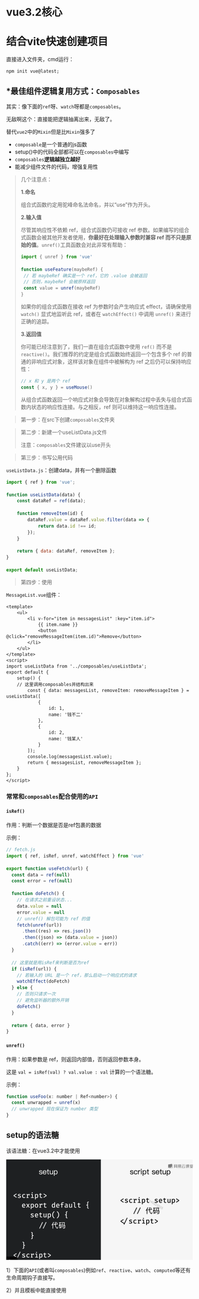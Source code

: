 # vue3.2核心

# 结合vite快速创建项目

直接进入文件夹，cmd运行：

```
npm init vue@latest;
```







## *最佳组件逻辑复用方式：`Composables`

其实：像下面的`ref`呀、`watch`呀都是`composables`。

无敌啊这个：直接能把逻辑抽离出来，无敌了。

替代`vue2`中的`Mixin`但是比`Mixin`强多了

* `composable`是一个普通的js函数
* setup()中的代码全部都可以在`composables`中编写
* `composables`**逻辑越独立越好**
* 能减少组件文件的代码，增强复用性



>几个注意点：
>
>**1.命名**
>
>组合式函数约定用驼峰命名法命名，并以“use”作为开头。
>
>**2.输入值**
>
>尽管其响应性不依赖 ref，组合式函数仍可接收 ref 参数。如果编写的组合式函数会被其他开发者使用，**你最好在处理输入参数时兼容 ref 而不只是原始的值**。`unref()`工具函数会对此非常有帮助：
>
>```js
>import { unref } from 'vue'
>
>function useFeature(maybeRef) {
>  // 若 maybeRef 确实是一个 ref，它的 .value 会被返回
>  // 否则，maybeRef 会被原样返回
>  const value = unref(maybeRef)
>}
>```
>
>如果你的组合式函数在接收 ref 为参数时会产生响应式 effect，请确保使用 `watch()` 显式地监听此 ref，或者在 `watchEffect()` 中调用 `unref()` 来进行正确的追踪。
>
>**3.返回值**
>
>你可能已经注意到了，我们一直在组合式函数中使用 `ref()` 而不是 `reactive()`。我们推荐的约定是组合式函数始终返回一个包含多个 ref 的普通的非响应式对象，这样该对象在组件中被解构为 ref 之后仍可以保持响应性：
>
>```js
>// x 和 y 是两个 ref
>const { x, y } = useMouse()
>```
>
>从组合式函数返回一个响应式对象会导致在对象解构过程中丢失与组合式函数内状态的响应性连接。与之相反，ref 则可以维持这一响应性连接。







>第一步：在src下创建`composables`文件夹

>第二步：新建一个useListData.js文件
>
>注意：`composables`文件建议以use开头



>第三步：书写公用代码

`useListData.js`：创建data，并有一个删除函数

```js
import { ref } from 'vue';

function useListData(data) {
	const dataRef = ref(data);

	function removeItem(id) {
		dataRef.value = dataRef.value.filter(data => {
			return data.id !== id;
		});
	}

	return { data: dataRef, removeItem };
}

export default useListData;

```



>第四步：使用

`MessageList.vue`组件：

```vue
<template>
	<ul>
		<li v-for="item in messagesList" :key="item.id">
			{{ item.name }}
			<button @click="removeMessageItem(item.id)">Remove</button>
		</li>
	</ul>
</template>
<script>
import useListData from '../composables/useListData';
export default {
	setup() {
    // 这里调用composables并结构出来
		const { data: messagesList, removeItem: removeMessageItem } = useListData([
			{
				id: 1,
				name: '钱不二'
			},
			{
				id: 2,
				name: '钱某人'
			}
		]);
		console.log(messagesList.value);
		return { messagesList, removeMessageItem };
	}
};
</script>

```



### 常常和`composables`配合使用的`API`

#### `isRef()`

作用：判断一个数据是否是ref包裹的数据

示例：

```js
// fetch.js
import { ref, isRef, unref, watchEffect } from 'vue'

export function useFetch(url) {
  const data = ref(null)
  const error = ref(null)

  function doFetch() {
    // 在请求之前重设状态...
    data.value = null
    error.value = null
    // unref() 解包可能为 ref 的值
    fetch(unref(url))
      .then((res) => res.json())
      .then((json) => (data.value = json))
      .catch((err) => (error.value = err))
  }
	
  // 这里就是用isRef来判断是否为ref
  if (isRef(url)) {
    // 若输入的 URL 是一个 ref，那么启动一个响应式的请求
    watchEffect(doFetch)
  } else {
    // 否则只请求一次
    // 避免监听器的额外开销
    doFetch()
  }

  return { data, error }
}
```



#### `unref()`

作用：如果参数是 ref，则返回内部值，否则返回参数本身。

这是 `val = isRef(val) ? val.value : val` 计算的一个语法糖。

示例：

```js
function useFoo(x: number | Ref<number>) {
  const unwrapped = unref(x)
  // unwrapped 现在保证为 number 类型
}
```







## setup的语法糖

该语法糖：在vue3.2中才能使用

![08-setup语法糖](../../前端图片/vue3.2/08-setup语法糖.PNG)

1）下面的`API`(或者叫`composables`)例如`ref`、`reactive`、`watch`、`computed`等还有生命周期钩子直接写。



2）并且模板中能直接使用<script setup>中定义的变量与函数如下图：

<img src="../../前端图片/vue3.2/09-setup语法糖2.PNG" alt="09-setup语法糖2" style="zoom:150%;" />



3）由于无法使用components配置项，引入的组件可以直接使用，无敌👍

![08-setup语法糖3](../../前端图片/vue3.2/08-setup语法糖3.PNG)



### `<script setup>`定义props

注意：默认就有`defineProps`，不需要我们`import`

由于语法糖写法，就不能写`props`配置项了，通过`defineProps`来获取，**它接收和`props`配置项一样的参数**

>注意：`defineProps`接受的参数，和vue2中的props配置项是一毛一样的，具体可以去翻vue2组件的那片文章

示例：

```vue
<template>
	<!--模板中的使用方式不变-->
	<p>
    {{title}}
  </p>
</template>
<script setup>
  const props = defineProps(['title', 'name'])
  
  
  // 在setup中访问props，可以接收defineProps的值
  console.log(props.title);
</script>




<script>
// 如果你没有使用 <script setup>，1.必须要以👇方式声明一下(和vue2一致)2.需要通过setup第一个参数来访问props
export default {
  props: ['title'],
  setup(props) {
    console.log(props.title)
  }
}
</script>
```



>TIP:
>
>`defineProps()` 宏中的参数**不可以访问 `<script setup>` 中定义的其他变量**，因为在编译时整个表达式都会被移到外部的函数中。







### `<script setup>`定义emits

注意：默认就有`defineEmits`，不需要我们`import`

由于语法糖写法也不能使用emits配置项，通过`defineEmits`api来接收`emits`。

>注意：`defineEmits()` 宏**不能**在子函数中使用。如上所示，它必须直接放置在 `<script setup>` 的顶级作用域下。

示例：

```vue
<template>
	<!--模板中触发不变-->
	<button @click="$emit('remove')">
    点我
  </button>
</template>
<script setup>
  const emit = defineEmits(['click', 'remove']);
  
  // setup中使用,通过defineEmits的返回值
  function handleClick() {
    emit('click')
  }
</script>


<script>
// 如果没有使用setup语法糖，1.需要声明emits 2.需要在setup函数的第二个参数来访问emit
export default {
  emits: ['enlarge-text'],
  setup(props, ctx) {
    ctx.emit('enlarge-text')
  }
}
</script>
```



**事件校验**：

和对 props 添加类型校验的方式类似，所有触发的事件也可以使用对象形式来描述。

要为事件添加校验，那么事件可以被赋值为一个函数，接受的参数就是抛出事件时传入 `emit` 的内容，返回一个布尔值来表明事件是否合法。

示例：

```vue
<script setup>
const emit = defineEmits({
  // 没有校验
  click: null,

  // 校验 submit 事件
  submit: ({ email, password }) => {
    if (email && password) {
      return true
    } else {
      console.warn('Invalid submit event payload!')
      return false
    }
  }
})

function submitForm(email, password) {
  emit('submit', { email, password })
}
</script>
```



### `<script setup>`定义被暴露属性defineExpose

在vue2中，默认是全部暴露出去的，而vue3的setup中默认是不暴露的需要你自己去设置暴露内容

示例：

```vue
<script setup>
import { ref } from 'vue'

const a = 1
const b = ref(2)

defineExpose({
  a,
  b
})
</script>
```

当父组件通过模板引用的方式获取到当前组件的实例，获取到的实例会像这样 `{ a: number, b: number }` (ref 会和在普通实例中一样被自动解包)





### `<script setup>`中的slots和attrs

对于setup(props,  context)函数中的`context.slots`和`context.attrs`有以下俩api：

![08-setup语法糖4](../../前端图片/vue3.2/08-setup语法糖4.PNG)



### 注册组件

在`<script setup>`中，import进来的组件，直接可以在template中使用，而不是像`vue2`中一样需要components注册一下

示例：

```vue
<script setup>
import ComponentA from './ComponentA.vue'
</script>

<template>
  <ComponentA />
</template>
```



### 自定义指令（重要）

在 `<script setup>` 中，任何以 `v` 开头的驼峰式命名的变量都可以被用作一个自定义指令。在上面的例子中，`vFocus` 即可以在模板中以 `v-focus` 的形式使用。

```vue
<script setup>
// 在模板中启用 v-focus
const vFocus = {
  mounted: (el) => el.focus()
}
</script>

<template>
  <input v-focus />
</template>
```

在没有使用 `<script setup>` 的情况下，自定义指令需要通过 `directives` 选项注册：（和vue2一致）

```js
export default {
  setup() {
    /*...*/
  },
  directives: {
    // 在模板中启用 v-focus
    focus: {
      /* ... */
    }
  }
}
```



**全局注册：**

```js
const app = createApp({})

// 使 v-focus 在所有组件中都可用
app.directive('focus', {
  /* ... */
})
```



**指令的钩子（全部可选）：**

```js
const myDirective = {
  // 在绑定元素的 attribute 前
  // 或事件监听器应用前调用
  created(el, binding, vnode, prevVnode) {
    // 下面会介绍各个参数的细节
  },
  // 在元素被插入到 DOM 前调用
  beforeMount(el, binding, vnode, prevVnode) {},
  // 在绑定元素的父组件
  // 及他自己的所有子节点都挂载完成后调用
  mounted(el, binding, vnode, prevVnode) {},
  // 绑定元素的父组件更新前调用
  beforeUpdate(el, binding, vnode, prevVnode) {},
  // 在绑定元素的父组件
  // 及他自己的所有子节点都更新后调用
  updated(el, binding, vnode, prevVnode) {},
  // 绑定元素的父组件卸载前调用
  beforeUnmount(el, binding, vnode, prevVnode) {},
  // 绑定元素的父组件卸载后调用
  unmounted(el, binding, vnode, prevVnode) {}
}

/*
指令的钩子会传递以下几种参数：

el：指令绑定到的元素。这可以用于直接操作 DOM。

binding：一个对象，包含以下属性。

value：传递给指令的值。例如在 v-my-directive="1 + 1" 中，值是 2。
oldValue：之前的值，仅在 beforeUpdate 和 updated 中可用。无论值是否更改，它都可用。
arg：传递给指令的参数 (如果有的话)。例如在 v-my-directive:foo 中，参数是 "foo"。
modifiers：一个包含修饰符的对象 (如果有的话)。例如在 v-my-directive.foo.bar 中，修饰符对象是 { foo: true, bar: true }。
instance：使用该指令的组件实例。
dir：指令的定义对象。
vnode：代表绑定元素的底层 VNode。

prevNode：之前的渲染中代表指令所绑定元素的 VNode。仅在 beforeUpdate 和 updated 钩子中可用。
*/
```



### 自定义插件(重要)

插件 (Plugins) 是一种能为 Vue 添加全局功能的工具代码。下面是如何安装一个插件的示例：

```js
import { createApp } from 'vue'

const app = createApp({})

app.use(myPlugin, {
  /* 可选的选项 */
})
```

一个插件可以是一个拥有 `install()` 方法的对象，也可以直接是一个安装函数本身。安装函数会接收到安装它的[应用实例](https://cn.vuejs.org/api/application.html)和传递给 `app.use()` 的额外选项作为参数：

```js
const myPlugin = {
  install(app, options) {
    // 配置此应用
  }
}
```



插件没有严格定义的使用范围，但是插件发挥作用的常见场景主要包括以下几种：

1. 通过 [`app.component()`](https://cn.vuejs.org/api/application.html#app-component) 和 [`app.directive()`](https://cn.vuejs.org/api/application.html#app-directive) 注册一到多个全局组件或自定义指令。
2. 通过 [`app.provide()`](https://cn.vuejs.org/api/application.html#app-provide) 使一个资源[可被注入](https://cn.vuejs.org/guide/components/provide-inject.html)进整个应用。
3. 向 [`app.config.globalProperties`](https://cn.vuejs.org/api/application.html#app-config-globalproperties) 中添加一些全局实例属性或方法
4. 一个可能上述三种都包含了的功能库 (例如 [vue-router](https://github.com/vuejs/vue-router-next))。



示例：

封装一个图片懒加载自定义指令：

```js
// directives/index.js

import {useIntersectionObserver} from '@vueuse/core';

/**
 * @description 定义懒加载插件
 */
export const lazyPlugin = {
	install(app) {
		// 编写懒加载指令逻辑
		// 定义全局指令（图片懒加载指令）
		app.directive('img-lazy', {
			mounted(el, binding) {
				// el：指令绑定的元素 (img)
				// binding: 指令绑定对象 binding.value 就是指令=后面的值 图片url
				// 监听el是否在视口区域
				const {stop} = useIntersectionObserver(el, ([{isIntersecting}]) => {
					if (isIntersecting) {
						// 如果isIntersecting为true则，在视口区域，在视口区域直接将src赋值
						el.src = binding.value;

						// 加载完毕调用stop停止useIntersectionObserver监听
						stop();
					}
				});
			}
		});
	}
};

```



在`main.js`中挂载：

```js
// main.js
// 图片懒加载自定义指令(v-img-lazy)插件
import {lazyPlugin} from '@/directives/index.js';
import {createApp} from 'vue';
import App from './App.vue';

const app = createApp(App);

// 挂载lazy图片懒加载插件
app.use(lazyPlugin);
//...

```



组件中使用：

```vue
<template>
	<div>
    <!-- 这样就可以实现图片懒加载了 -->
    <img v-img-lazy="图片路径" src="" alt="" />
  </div>
</template>
```









# 各种`composables`

## setup()

setup函数作为开始的起点。

语法：

```vue
<template>
	...
</template>
<script>
  // 注意setup中返回的结果，可以直接在template中使用
	setup() {
    return {
      xxx
    }
  }
</script>
```



## toRefs()函数

toRefs函数的作用，是将一个非响应式的对象转换成一个响应式的对象。

示例：

```vue
<script>
	setup(props) {
    // 将props对象，包装为响应式对象
    const {title} = toRefs(props);
  }
</script>
```

### toRef()函数

toRef()函数能够将一个对象中的某个值转换成响应式数据

语法：

```js
toRef(对象, 属性名)
```





示例：

```vue
<script>
	setup(props) {
    // 将props下的title属性包装成响应式的
    const title = toRef(props, 'title');
  }
</script>
```



## ref()函数

ref(参数)函数接收一个任意类型的参数，会将参数包装成响应式数据然后返回。

作用：用来替代`data`配置项

>一般来说它是用于代替data配置项中的基础类型数据（but它也可以处理引用类型的数据）

语法：

```vue
<template>
	<p>
    <!--注意：模板中不需要.value来访问-->
    {{num}}
  </p>
</template>
<script>
	import {ref} from 'vue';
  setup() {
    let str = '字符串';
		const num = ref(0);
    const s= ref( str);
    
    // 访问数据
    num.value
    
    // 注意响应式数据和原始数据不相等
    str === s.value; // false
    
    return {num}
  }
</script>
```

注意点：

1. 在setup中ref包裹的变量都需要通过`.value`来访问
2. 在模板`template`中会被自动”解包“，可以直接进行访问而不需要`.value`
3. 跟响应式对象不同，当 ref 作为**响应式数组或像 `Map` 这种原生集合类型的元素被访问时，不会进行解包**。
4. ref解包，只会作用于顶层属性

解包问题示例：

```js
const object = { foo: ref(1) }
```

下面的表达式将不会像预期一样执行：

```js
{{ object.foo + 1 }}
```

解决办法：直接进行结构，将ref包裹的响应式数据置于顶层

```js
const { foo } = object;
{{ foo + 1 }} // 可以像预期一样工作
```





## reactive()函数

reactive函数和ref函数类似，但是它只接受一个对象类型的数组，也是将参数包装成响应式然后进行返回。

作用：也是用来替代`data`配置项的

>注意，reactive函数是用来替代data配置项中的**引用数据类型的**

>tips：和ref相比，reactive适合在一次性定义大量数据的地方使用，例如表单数据。**而且reactive定义的数据不需要`.value`来访问**（当然我们可以直接ref一把梭一🤣）

语法：

```vue
<template>
	<p>
    {{obj.a}}
  </p>
</template>

<script>
import {reactive} from 'vue';
setup() {
  const obj = reactive({a: 1, b: 2});
  const arr = reactive([1, 2, 3, 4]);
  
  
  return {obj}
}
</script>
```



注意：（来自官网）

1. 仅对对象类型有效（对象、数组和 `Map`、`Set` 这样的[集合类型](https://developer.mozilla.org/zh-CN/docs/Web/JavaScript/Reference/Global_Objects#使用键的集合对象)），而对 `string`、`number` 和 `boolean` 这样的 [原始类型](https://developer.mozilla.org/zh-CN/docs/Glossary/Primitive) 无效。

2. 因为 Vue 的响应式系统是通过属性访问进行追踪的，**因此我们必须始终保持对该响应式对象的相同引用**。这意味着我们不可以随意地“替换”一个响应式对象，因为这将导致对初始引用的响应性连接丢失：

   ```js
   let state = reactive({ count: 0 })
   
   // 上面的引用 ({ count: 0 }) 将不再被追踪（响应性连接已丢失！）
   state = reactive({ count: 1 })
   
   // 如果将响应式对象中的基础类型数据结构出来，则会导致count丢失响应性
   let { count } = state;
   count += 1; // 不会影响到state.count的值
   
   state2 = reactive({count: {a:1}});
   // 如果结构的是一个对象，则不会有问题
   let {count} = state2;
   ```

   





## computed()函数

作用：computed函数用来定义计算属性，它就是用来替代`computed`配置项的。

>computed函数返回的是一个ref对象，所以computed()返回对象的使用和注意点都是和ref一致的

语法：

```vue
<template>


</template>
<script>
	import {computed} from 'vue';
  setup() {
    // computed函数接收一个没有参数的回调
    const search = computed(() => {
      return .....;
    })
    
    // 访问也需要.value
    console.log(search.value);
    
    return {search}
  }
</script>
```

注意：

1. **computed和ref定义出的数据，在访问方式上是一样的。**

2. **computed一定要依赖一个响应式数据，否则会导致computed永远不更新的问题**

   示例：

   ```js
   const now = computed(() => Date.now())
   // 这个now就永远不会改变，应为Date.now()不是一个响应式数据
   ```



**可写计算属性**

计算属性默认是只读的。当你尝试修改一个计算属性时，你会收到一个运行时警告。只在某些特殊场景中你可能才需要用到“可写”的属性，你可以通过同时提供 getter 和 setter 来创建：

**注意，可写的计算属性我觉得是不建议使用的，究其根本其实是计算属性最好只是源数据的快照，最好不要出现副作用（有副作用的我们可以用watch）**

```vue
<script setup>
import { ref, computed } from 'vue'

const firstName = ref('John')
const lastName = ref('Doe')

const fullName = computed({
  // getter
  get() {
    return firstName.value + ' ' + lastName.value
  },
  // setter
  set(newValue) {
    // 注意：我们这里使用的是解构赋值语法
    [firstName.value, lastName.value] = newValue.split(' ')
  }
})
</script>
```









## watch()函数

作用：watch函数用来替代vue2中的`watch`配置项

watch函数的使用有很多注意项，我们一点一点来看。

### 第一种：监听普通数据类型的`ref`

```vue
<script>
  import {watch} from 'vue';
	setup() {
    const searchTerm = ref("");
    
    // 1.直接监听 ref返回的值1
    watch(searchTerm, (newVal, oldVal) => {
      console.log('新值', newVal);
      console.log('旧值', oldVal);
    })
    // 这两种写法功能一样
    
    //2.监听.value 需要写成一个回调方式 
    watch(()=>searchTerm.value, (newVal, oldVal) => {
      console.log('新值', newVal);
      console.log('旧值', oldVal);
    })
  }
</script>
```



### 第二种：监听对象类型中的基本类型的`ref`

watch()函数的第一个参数需要写成回调函数写法。

示例：

```vue
<script>
  import {watch} from 'vue';
	setup() {
    const searchTerm = ref(
      {
        id: 1,
        name: '钱不二'
      }
    );
    
    
    //监听对象属性，需要写成一个回调方式 
    watch(()=>searchTerm.value.name, (newVal, oldVal) => {
      console.log('新值', newVal);
      console.log('旧值', oldVal);
    })
  }
</script>
```



### 第三种：直接监听整个对象的ref

watch()函数，需要传递第三个参数作为配置项，开启深度监视

示例：

```vue
<script>
  import {watch} from 'vue';
	setup() {
    const searchTerm = ref(
      {
        id: 1,
        name: '钱不二'
      }
    );
    
    
    //1.只单纯监听整个对象，对返回值没有要求的情况
    watch(()=>searchTerm.value, (newVal, oldVal) => {			
      // 注意这里两个值是一样的，虽然监听到了修改，但是对象的引用地址值没改变，newVal === oldVal 
      console.log('新值', newVal);
      console.log('旧值', oldVal);
    },
    {
      deep: true
    })
    
    
    // 2.如果想要获取newVal和oldVal的改变，需要将第一个参数返回的对象进行深克隆，深克隆可以使用lodash库或者自己封装
    watch(()=>JSON.parse(JSON.strigfy(searchTerm.value)), (newVal, oldVal) => {			
      // 此时，newVal和oldVal就是两个不同的值
      console.log('新值', newVal);
      console.log('旧值', oldVal);
    },
    {
      deep: true
    })
  }
</script>
```

注意:**上面方法2：watch()函数的第一个参数，是一个回调，回调的返回值，必须是深克隆的一个对象。**



### 第四种：同时监听多个数值

可以将第一个参数写成一个数组的形式。

示例：

```vue
<script>
  import {watch} from 'vue';
	setup() {
    const searchTerm = ref(
      {
        id: 1,
        name: '钱不二'
      }
    );
    
    
    //第一个参数写成一个数组形式
    watch([
      ()=>searchTerm.value.name,
      ()=>searchTerm.value.id
    ], (newVal, oldVal) => {
      console.log('新值', newVal);
      console.log('旧值', oldVal);
    })
  }
</script>
```





### watch的配置项

在`watch(source, callback, options)`可以接受三个参数，最后一个options参数可以对watch的一些行为进行配置

watch的options常用的有三个：`immediate`、`deep`、`flush`

接下来一一进行介绍：

一：`immediate`

作用：立即让watch进行监听

原因：**`watch` 默认是懒执行的**：仅当数据源变化时，才会执行回调。但在某些场景中，我们希望在创建侦听器时，立即执行一遍回调。举例来说，我们想请求一些初始数据，然后在相关状态更改时重新请求数据。

示例：

```js
watch(source, (newValue, oldValue) => {
  // 立即执行，且当 `source` 改变时再次执行
}, { immediate: true })
```



二：`deep`

作用：开启深度监听

```js
watch(source, (newValue, oldValue) => {
  
}, { deep: true })
```

>注意：深度侦听需要遍历被侦听对象中的所有嵌套的属性，当用于大型数据结构时，开销很大。因此请只在必要时才使用它，并且要留意性能。



三：`flush`

作用：能让`watch`访问更新后的`dom`

原因：当你更改了响应式状态，它可能会同时触发`Vue` 组件更新和侦听器回调。但是默认情况下，用户创建的侦听器回调，都会在 Vue 组件更新**之前**被调用。这意味着你在侦听器回调中访问的 DOM 将是被 Vue 更新**之前**的状态。

如果想在侦听器回调中能访问被 Vue 更新**之后**的 DOM，你需要指明 `flush: 'post'` 选项：

```js
watch(source, callback, {
  flush: 'post'
})

watchEffect(callback, {
  flush: 'post'
})

// 注意后置刷新的watchEffect函数还有个专门的API交watchPostEffect()
import { watchPostEffect } from 'vue'

watchPostEffect(() => {
  /* 在 Vue 更新后执行 */
})
```





### 停止侦听器watch

正常使用情况下，watch是同步调用的，会自动绑定在组件实例身上，**随着组件实例的创建而创建，销毁而自动停止**。因此，在大多数情况下，你无需关心怎么停止一个侦听器



一个关键点是，侦听器必须用**同步**语句创建：如果用异步回调创建一个侦听器，那么它不会绑定到当前组件上，你必须手动停止它，以防内存泄漏。如下方这个例子：

```vue
<script setup>
import { watchEffect } from 'vue'

// 它会自动停止
watchEffect(() => {})

// ...这个则不会！
setTimeout(() => {
  watchEffect(() => {})
}, 100)
</script>
```



如果要停止一个侦听器，请调用watch返回的函数

```js
const unwatch = watchEffect(() => {})

// ...当该侦听器不再需要时
unwatch()
```







## `watchEffect()`函数(非常好用)

`wacthEffect()`跟watch()的作用基本一样，用于监听响应性数据的变化，并根据变化做出一些相应的业务逻辑，例如请求远程服务数据。

>`watchEffect`是会自动侦听函数中的响应式数据，当响应式数据改变时，就会重新调用一遍回调

语法：

```js
import {watchEffect,ref} from 'vue'
const options = ref({
  title: '1',
  name: '2'
})

watchEffect(() => {
  // 一旦回调函数中的值有变化，该回调就会重新执行一次
  console.log(options.value.title)
  console.log(options.value.name)
})
```

注意：**watchEffect()函数在第一次渲染时会调用第一次**，随后根据回调函数中的值决定调用次数

使用场景：

![06-watchEffect](../../前端图片/vue3.2/06-watchEffect.PNG)

像分页功能，就可以使用watchEffect()



## watchEffect和watch收尾工作

watchEffect的收尾工作：

```js
watchEffect((onInvalidate)=> {
  onInvalidate(() => {
    console.log('做一些收尾工作...');
  })
})
```

watch的收尾工作：

```js
watch(
	()=>options.value.title,
  (newVal, oldVal, onInvalidate) => {
			onInvalidate(() => {
        console.log('做一些收尾工作...');
      })
  }
)
```

注意：**onInvalidate()会在下次监听代码执行后执行**

简单来说：就是第一次监听到数据改变`onInvalidate()`不会执行，第二次监听到数据改变后执行`onInvalidate()`





## 模板引用(获取`dom`引用)

为了通过组合式` API `获得该模板引用，我们需要声明一个同名的 ref

>注意：和ref()响应式数据那个同名，但是必须要传入null且与template中的ref同名

```vue
<script setup>
import { ref, onMounted } from 'vue'

// 声明一个 ref 来存放该元素的引用
// 必须和模板里的 ref 同名
const input = ref(null)

onMounted(() => {
  input.value.focus()
})
</script>

<template>
  <input ref="input" />
</template>
```



注意，你只可以**在组件挂载后**才能访问模板引用。如果你想在模板中的表达式上访问 `input`，在初次渲染时会是 `null`。这是因为在初次渲染前这个元素还不存在呢！

如果你需要侦听一个模板引用 ref 的变化，确保考虑到其值为 `null` 的情况：

```js
watchEffect(() => {
  if (input.value) {
    input.value.focus()
  } else {
    // 此时还未挂载，或此元素已经被卸载（例如通过 v-if 控制）
  }
})
```



### v-for中的模板引用

>需要 v3.2.25 及以上版本

当在 `v-for` 中使用模板引用时，对应的 ref 中包含的值是一个数组，它将在元素被挂载后包含对应整个列表的所有元素：

```vue
const list = ref([
  /* ... */
])

const itemRefs = ref([])

onMounted(() => console.log(itemRefs.value))
</script>

<template>
  <ul>
    <li v-for="item in list" ref="itemRefs">
      {{ item }}
    </li>
  </ul>
</template>
```



### 组件的ref

模板引用也可以被用在一个子组件上。这种情况下引用中获得的值是组件实例：

```vue
<script setup>
import { ref, onMounted } from 'vue'
import Child from './Child.vue'

const child = ref(null)

onMounted(() => {
  // child.value 是 <Child /> 组件的实例
})
</script>

<template>
  <Child ref="child" />
</template>
```

如果一个子组件使用的是选项式` API `或没有使用 `<script setup>`，被引用的组件实例和该子组件的 `this` 完全一致，这意味着父组件对子组件的每一个属性和方法都有完全的访问权(**注意这里必须父子组件都要是选项式`API`或没有使用 `<script setup>`**)。这使得在父组件和子组件之间创建紧密耦合的实现细节变得很容易，当然也因此，应该只在绝对需要时才使用组件引用。大多数情况下，**你应该首先使用标准的 props 和 emit 接口来实现父子组件交互**。



如果使用了 `<script setup>`，我们可以通过`defineExpose`方法来暴露指定内容给父组件

示例：

```vue
<script setup>
import { ref } from 'vue'

const a = 1
const b = ref(2)
const add = () => {
  a += 1;
}
// 像 defineExpose 这样的编译器宏不需要导入
defineExpose({
  a,
  b,
  add // 暴露一个方法
})
</script>
```







# 其他注意点

## 将普通props数据转换为响应式的(toRefs)

我的建议是：传递的props如果使用解构赋值语法从props中取值，都要用`toRefs()`包裹一下`props`

示例：

```js
const {xx} = toRefs(props)
```





如果：在setup函数接收的`props`对象，整体是一个响应式的对象。想要监听时需要通过`props.value.xxx`来监听，如果使用了**解构赋值语法**那么就会丢失响应性，需要`toRefs`来包装。

注意：**如果使用结构赋值语法，要使用`toRefs`**

解决办法：使用`toRefs()`函数

示例：

```vue
<--!父组件-->
<Item title='标题' />

  // 子组件
<script>
	import { toRefs } from 'vue';
  props:['title']
  setup(props) {
    // 这也props就会变为响应式的了
    const {titlel} = toRefs(props);
  }
</script>
```



如果：父组件在传递数据时，**传递的是响应性数据**(用ref或reactive修饰过的)那么传递到**子组件中的props也是响应性数据。**

注意：使用解构赋值任然有响应性的（只有对象和数组类型的可以，基本类型还是要用toRefs包裹一下）



## 自定义事件(emit)

由于setup函数中没有this，所以无法通过this访问接收到的`emits:['customEvent']`，但是可以通过setup()第二个参数访问到。

示例：

```vue
<template>
	<div @click="$emit('customEvent')">
    模板中使用的方式没有改变
  </div>
</template>

<script>
	emits:['customEvent'],
  setup(props, context) {
    // 调用通过context.emit来触发
    context.emit('customEvent');
  }
</script>
```



## 生命周期钩子

和vue2中的区别，生命周期前面都加上了`on`。并且都变成了要给函数。

![07-vue3.2生命周期](../../前端图片/vue3.2/07-vue3.2生命周期.PNG)

![07-vue3.2生命周期2](../../前端图片/vue3.2/07-vue3.2生命周期2.PNG)

注意：由于`setup`函数执行的周期就是在`beforeCreate`和`created`之间，所以这两个生命周期的逻辑直接写在`setup`函数中就行。



例如：

```js
// mounted变为
onMounted(() => {
  // 业务代码
})
```



## provide和inject使用

provide和inject配置项，在vue2中是用来给**嵌套多级的组件**传递数据的。在vue3中，这俩变成了两个函数。

作用示意图：

![22-provide-inject](./../../前端图片/vue3.2/22-provide-inject.png)



示例：**传递非响应式数据。**

```vue
<template>
	<!--最外层组件-->
	<Item />
</template>
<script>
	import { provide } from 'vue';
  setup() {
    const movie = {
      title: '电影'
    }
    // provide传递两个参数，第一个为参数名，第二个为实际传递的参数。
    provide(title, movie.title)
  }
</script>


<script>
  // 最内层组件
	import { inject } from 'vue';
  setup() {
    // 接收到provide传递的title
    const title = inject('title');
    return {title};
  }
</script>
```



**如果想要传递响应性数据**：还是有响应式数据的通病，建议使用`toRef`或者`toRefs`处理一下

> TIP:
>
> 当提供 / 注入响应式的数据时，**建议尽可能将任何对响应式状态的变更都保持在供给方组件中**。这样可以确保所提供状态的声明和变更操作都内聚在同一个组件内，使其更容易维护。



示例：

```vue
<template>
	<!--最外层组件-->
	<Item />
</template>
<script>
	import { provide,ref，toRef } from 'vue';
  setup() {
    const movie = ref({
      title: '电影'
    })
    // 1.传递整个对象，那么可以是响应性的
    // provide(movie, movie.value)
    
    // 2.如果传递对象中的一个值,这也就会丢失响应性(响应式数据传递的通病)需要使用toRef
    // provide(title, movie.value.title);
    
    // 3.上面第二条的改进版,使用toRef包装一下
    provide(title, toRef(movie.value, movie.value.title));
  }
</script>


<script>
  // 最内层组件
	import { inject } from 'vue';
  setup() {
    // 接收到provide传递的title
    const title = inject('title');
    return {title};
  }
</script>
```



有的时候，我们可能需要在**注入方组件中更改数据**。在这种情况下，我们推荐在供给方组件内声明并提供一个更改数据的方法函数：

```vue
<!-- 在供给方组件内 -->
<script setup>
import { provide, ref } from 'vue'

const location = ref('North Pole')

function updateLocation() {
  location.value = 'South Pole'
}

provide('location', {
  location,
  updateLocation // 我们在提供方，来提供一个修改函数
})
</script>
```

```vue
<!-- 在注入方组件 -->
<script setup>
import { inject } from 'vue'

// 在注入方：解构出来指+修改函数进行使用
const { location, updateLocation } = inject('location')
</script>

<template>
  <button @click="updateLocation">{{ location }}</button>
</template>
```



最后，如果你想确保提供的数据不能被注入方的组件更改，你可以使用 `readonly() `来包装提供的值。

```vue
<script setup>
import { ref, provide, readonly } from 'vue'

const count = ref(0)
provide('read-only-count', readonly(count))
</script>
```



### 使用 Symbol 作注入名

至此，我们已经了解了如何使用字符串作为注入名。但如果你正在构建大型的应用，包含非常多的依赖提供，或者你正在编写提供给其他开发者使用的组件库，建议最好使用 Symbol 来作为注入名以避免潜在的冲突。

我们通常推荐在一个单独的文件中导出这些注入名 Symbol：

```js
// keys.js
export const myInjectionKey = Symbol()
```

```vue
<script setup>
// 在供给方组件中
import { provide } from 'vue'
import { myInjectionKey } from './keys.js'

provide(myInjectionKey, { /*
  要提供的数据
*/ });
</script>
```

```vue
<script setup>
// 注入方组件
import { inject } from 'vue'
import { myInjectionKey } from './keys.js'

const injected = inject(myInjectionKey)
</script>
```







## context的solts属性

该属性和渲染函数有关，可以去官网看一看。

## context的attrs属性

context是setup函数的第二个参数。

attrs属性用于替换vue2中的this.$attrs，功能一致都是为了访问，传递但没有接收的`props`

示例：

```vue
<template>
	<!--父组件-->
	<AutoFocus name="钱不二"></AutoFocus>
</template>



// 子组件
<template>
	<input type="text" ref="inputControl" />
</template>
<script>
import { onMounted, ref } from 'vue';
export default {
	setup(props, { attrs }) {
    // 通过attrs来访问name
		console.log(attrs);
	}
};
</script>

```

注意：attrs对象本身是相应性的，但是它里面的数据不是。它也有响应式数据的通病，想要有响应式需要`toRefs`或`toRef`







## 自定义组件的v-model(`vue3.2`)

我们可以先看一下`vue2`的，默认自定义组件绑定v-model后的样子：

```vue
<CustomInput v-model="searchText" />
<!-- 默认会变成下面的样子 -->
<CustomInput :value="searchText"  @input="(val) => {searchText = val}"/>
```

子组件对应代码：

```vue
<template>
  <input
    :value="value"
    @input="$emit('input', $event.target.value)"
  />
</template>
<script>
	export default {
    props: {
      value: {}
    }
  }
</script>
```



---

`vue3.2`的自定义组件双向绑定，原理基本一致，名字改变了而已：

```vue
<CustomInput v-model="searchText" />
<!-- 默认会变成下面的样子 -->
<CustomInput
  :modelValue="searchText"
  @update:modelValue="newValue => searchText = newValue"
/>
```

子组件对应代码：

```vue
<!-- CustomInput.vue -->
<script setup>
defineProps(['modelValue'])
defineEmits(['update:modelValue'])
</script>

<template>
  <input
    :value="modelValue"
    @input="$emit('update:modelValue', $event.target.value)"
  />
</template>
```



**利用计算属性来简化上面的内容:**

```vue
<!-- CustomInput.vue -->
<script setup>
import { computed } from 'vue'
const props = defineProps(['modelValue'])
const emit = defineEmits(['update:modelValue'])
const value = computed({
  get() {
    return props.modelValue;
  },
  set(newValue) {
    return emit('update:modelValue', newValue)
  }
})
</script>

<template>
  <input
   	v-model="value"
  />
</template>
```





**v-model的参数**：

默认情况下，`v-model` 在组件上都是使用 `modelValue` 作为 prop，并以 `update:modelValue` 作为对应的事件。我们可以通过给 `v-model` 指定一个参数来更改这些名字：

```vue
<MyComponent v-model:title="bookTitle" />

<!-- MyComponent.vue -->
<script setup>
defineProps(['title'])
defineEmits(['update:title'])
</script>

<template>
  <input
    type="text"
    :value="title"
    @input="$emit('update:title', $event.target.value)"
  />
</template>
```





**自定义组件的多个v-model绑定**：

利用上面的`v-model`参数，我们可以在自定义组件身上创建多个`v-model`

示例：

```vue
<UserName
  v-model:first-name="first"
  v-model:last-name="last"
/>

<!-- UserName组件内容 -->
<script setup>
defineProps({
  firstName: String,
  lastName: String
})

defineEmits(['update:firstName', 'update:lastName'])
</script>

<template>
  <input
    type="text"
    :value="firstName"
    @input="$emit('update:firstName', $event.target.value)"
  />
  <input
    type="text"
    :value="lastName"
    @input="$emit('update:lastName', $event.target.value)"
  />
</template>
```





### 自定义组件v-model的修饰符

在学习输入绑定时，我们知道了 `v-model` 有一些[内置的修饰符](https://cn.vuejs.org/guide/essentials/forms.html#modifiers)，例如 `.trim`，`.number` 和 `.lazy`。在某些场景下，你可能想要一个自定义组件的 `v-model` 支持自定义的修饰符。

组件的 `v-model` 上所添加的修饰符，可以通过 `modelModifiers` prop 在组件内访问到。在下面的组件中，我们声明了 `modelModifiers` 这个 prop，它的默认值是一个空对象



核心：`modelModifers`配置项，可以提供一个判断条件，来根据条件进行一些副作用



```vue
<Child v-model.capitalize="value" ref="child"></Child>


<!-- 子组件 -->
<template>
	<div>
		<input type="text" :value="modelValue" @input="emitValue" />
	</div>
</template>

<script setup>
import {computed} from 'vue';
const props = defineProps({
	modelValue: String,
	modelModifiers: {
		default: () => {}
	}
});
const emit = defineEmits(['update:modelValue']);
console.log('修饰符', props.modelModifiers); //{capitalize: true}

function emitValue(e) {
	let value = e.target.value;
	if (props.modelModifiers.capitalize) {
		value = value.charAt(0).toUpperCase() + value.slice(1);
	}
	return emit('update:modelValue', value);
}
</script>

```







## 透传Attributes(重要)

这里只讲解几个重要点：具体可以去看vue.js的官网，讲的非常详细。

核心:

1. 透传attributes是`vue`的一种默认行为
2. 我们可以手动控制父组件透传进来的attributes的具体位置，通过`v-on="$attrs"`
3. 如果不想要进行透传，可以在**组件选项中**设置 `inheritAttrs: false`，如果使用的是setup语法糖，需要再写一个`<script>`标签





## 组件传送`teleport`

有时候有一些组件，本身的存在就是没有父组件，是依赖于`body`标签或什么的进行定位的，这个时候就需要`<teleport to="选择器">`了

注意：想要传送到什么位置，更具to属性内容有关

例如：消息提示框组件，就是基于`body`定位

示例：(消息提示框组件)

```vue
<template>
	<!--就直接会将个组件整个结构传送到</body>头上-->
	<Teleport to="body">
		<div v-if="show" class="alertBox">
			<div class="closeIcon" @click="show = false">x</div>
			<div class="content">
				<slot>消息提示框组件</slot>
			</div>
		</div>
	</Teleport>
</template>
<script>
export default {
	data() {
		return {
			show: true
		};
	}
};
</script>
<style scoped>
.alertBox {
	width: 350px;
	height: 80px;
	border: 1px solid hsl(280, 100%, 50%);
	border-radius: 8px;

	position: absolute;
	right: 12px;
	bottom: 12px;
}
</style>

```



### `teleport`的多次传送

注意：`<teleport>`标签支持多次传送，指的就是，可以重复的将结构多次传入到`to`指定的位置，会不断追加进结构中

示例：用`teleport`创建一个消息提示组件，并会不断消失。

>第一步，在根html中创建一个容器来存放我们的消息提示组件

index.html中追加：

```html
<body>
  <div id="app"></div>
  <div id="messages"></div>
  <script type="module" src="/src/main.js"></script>
</body>
```



>第二步，在App.vue中设置全局样式，让我们的消息提示组件排列顺序没有太大问题

App.vue：

```vue
<template>
	<div class="container">
		<AlertBox v-for="(msg, index) in msgs" :key="index">
			{{ msg }}
		</AlertBox>
		<button @click="msgs.push(`这是一段啊消息${msgs.length}`)">点我+1</button>
	</div>
</template>
<script>
import AlertBox from './components/AlertBox.vue';
export default {
	components: { AlertBox },
	data() {
		return {
			msgs: []
		};
	}
};
</script>

<style>
#messages {
	position: absolute;
	right: 12px;
	bottom: 12px;
	display: flex;
	/* 每次添加进来的标签都放到上面 */
	flex-direction: column-reverse;
	gap: 12px;
}
</style>

```



>第三步：编写消息提示组件

`AlertBox.vue`:

```vue
<template>
	<Teleport to="#messages">
		<div v-if="show" class="alertBox">
			<div class="closeIcon" @click="show = false">x</div>
			<div class="content">
				<slot>消息提示框组件</slot>
			</div>
		</div>
	</Teleport>
</template>
<script>
import { onMounted } from 'vue';

export default {
	data() {
		return {
			show: true
		};
	},

	mounted() {
    /*挂载2s自动关闭*/
		setTimeout(() => {
			this.show = false;
		}, 2000);
	}
};
</script>
<style scoped>
.alertBox {
	width: 350px;
	height: 80px;
	border: 1px solid hsl(280, 100%, 50%);
	border-radius: 8px;

	/* position: absolute; */
}
</style>

```






